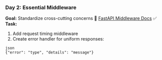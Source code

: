 ### Day 2: Essential Middleware

**Goal:** Standardize cross-cutting concerns
🔗 [FastAPI Middleware Docs](https://fastapi.tiangolo.com/tutorial/middleware/)
✅ **Task:**  

1. Add request timing middleware
2. Create error handler for uniform responses:

```
json
{"error": "type", "details": "message"}
```